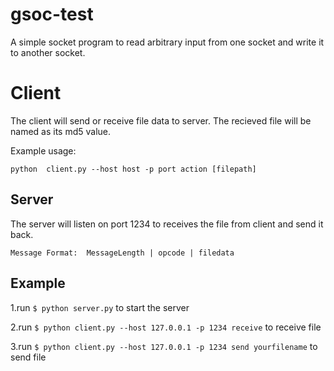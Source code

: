 gsoc-test
=========

A simple socket program to read arbitrary input from one socket and write it to another socket.

# Client
The client will send or receive file data to server. The recieved file will be named as its md5 value.

Example usage:

`python  client.py --host host -p port action [filepath]`

## Server
The server will listen on port 1234 to receives the file from client and send it back.

`Message Format:  MessageLength | opcode | filedata`

## Example

1.run `$ python server.py` to start the server

2.run `$ python client.py --host 127.0.0.1 -p 1234 receive` to receive file

3.run `$ python client.py --host 127.0.0.1 -p 1234 send yourfilename` to send file

